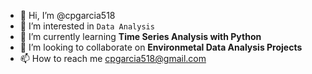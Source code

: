 - 👋 Hi, I’m @cpgarcia518
- 👀 I’m interested in ```Data Analysis```
- 🌱 I’m currently learning __Time Series Analysis with Python__
- 💞️ I’m looking to collaborate on **Environmetal Data Analysis Projects**
- 📫 How to reach me cpgarcia518@gmail.com

<!---
cpgarcia518/cpgarcia518 is a ✨ special ✨ repository because its `README.md` (this file) appears on your GitHub profile.
You can click the Preview link to take a look at your changes.
--->
